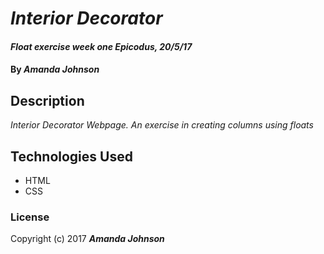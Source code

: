 # _Interior Decorator_

#### _Float exercise week one Epicodus, 20/5/17_

#### By _**Amanda Johnson**_

## Description

_Interior Decorator Webpage.  An exercise in creating columns using floats_


## Technologies Used

* HTML
* CSS

### License

Copyright (c) 2017 **_Amanda Johnson_**
